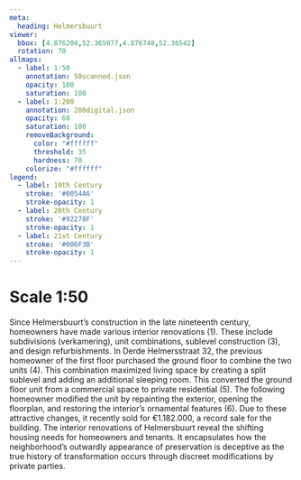 ```yaml
---
meta:
  heading: Helmersbuurt
viewer:
  bbox: [4.876204,52.365077,4.876748,52.36542]
  rotation: 70
allmaps:
  - label: 1:50
    annotation: 50scanned.json
    opacity: 100
    saturation: 100
  - label: 1:200
    annotation: 200digital.json
    opacity: 60
    saturation: 100
    removeBackground:
      color: "#ffffff"
      threshold: 35
      hardness: 70
    colorize: "#ffffff"
legend:
  - label: 19th Century
    stroke: '#0054A6'
    stroke-opacity: 1
  - label: 20th Century
    stroke: '#92278F'
    stroke-opacity: 1
  - label: 21st Century
    stroke: '#006F3B'
    stroke-opacity: 1
---
```

# Scale 1:50

Since Helmersbuurt’s construction in the late nineteenth century, homeowners have made various interior renovations (1). These include subdivisions (verkamering), unit combinations, sublevel construction (3), and design refurbishments. In Derde Helmersstraat 32, the previous homeowner of the first floor purchased the ground floor to combine the two units (4). This combination maximized living space by creating a split sublevel and adding an additional sleeping room. This converted the ground floor unit from a commercial space to private residential (5). The following homeowner modified the unit by repainting the exterior, opening the floorplan, and restoring the interior’s ornamental features (6). Due to these attractive changes, it recently sold for €1.182.000, a record sale for the building. The interior renovations of Helmersbuurt reveal the shifting housing needs for homeowners and tenants. It encapsulates how the neighborhood’s outwardly appearance of preservation is deceptive as the true history of transformation occurs through discreet modifications by private parties.